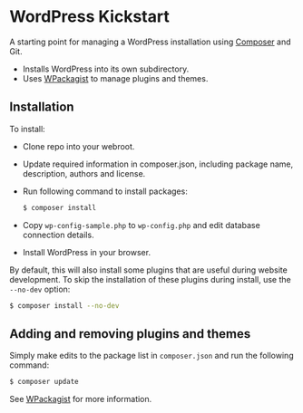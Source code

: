 # WordPress Kickstart

A starting point for managing a WordPress installation using [Composer](https://getcomposer.org/) and Git.

* Installs WordPress into its own subdirectory.
* Uses [WPackagist](http://wpackagist.org/) to manage plugins and themes.

## Installation

To install:

* Clone repo into your webroot.
* Update required information in composer.json, including package name, description, authors and license.
* Run following command to install packages:

    ```sh
    $ composer install
    ```

* Copy `wp-config-sample.php` to `wp-config.php` and edit database connection details.
* Install WordPress in your browser.

By default, this will also install some plugins that are useful during website development. To skip the installation of these plugins during install, use the `--no-dev` option:

```sh
$ composer install --no-dev
```

## Adding and removing plugins and themes

Simply make edits to the package list in `composer.json` and run the following command:

```sh
$ composer update
```

See [WPackagist](http://wpackagist.org/) for more information.
